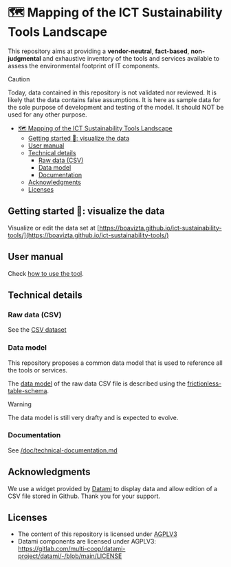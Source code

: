 # 🗺️ Mapping of the ICT Sustainability Tools Landscape

This repository aims at providing a **vendor-neutral**, **fact-based**, **non-judgmental** and exhaustive inventory of the tools and services available to assess the environmental footprint of IT components.

> [!CAUTION]
> Today, data contained in this repository is not validated nor reviewed. It is likely that the data contains false assumptions. It is here as sample data for the sole purpose of development and testing of the model. It should NOT be used for any other purpose.


- [🗺️ Mapping of the ICT Sustainability Tools Landscape](#️-mapping-of-the-ict-sustainability-tools-landscape)
  - [Getting started 🚀: visualize the data](#getting-started--visualize-the-data)
  - [User manual](#user-manual)
  - [Technical details](#technical-details)
    - [Raw data (CSV)](#raw-data-csv)
    - [Data model](#data-model)
    - [Documentation](#documentation)
  - [Acknowledgments](#acknowledgments)
  - [Licenses](#licenses)

## Getting started 🚀: visualize the data

Visualize or edit the data set at [https://boavizta.github.io/ict-sustainability-tools/](https://boavizta.github.io/ict-sustainability-tools/)

## User manual

Check [how to use the tool](/doc/user-manual/how-to-use-the-tool.md).


## Technical details

### Raw data (CSV)

See the [CSV dataset](ictst/data/tools.csv)

### Data model

This repository proposes a common data model that is used to reference all the tools or services.

The [data model](ictst/model/tools.frictionless-table-schema.json) of the raw data CSV file is described using the [frictionless-table-schema](https://specs.frictionlessdata.io//table-schema/).

> [!WARNING]
> The data model is still very drafty and is expected to evolve.

### Documentation

See [/doc/technical-documentation.md](/doc/technical-documentation.md)

## Acknowledgments

We use a widget provided by [Datami](https://datami-docs.multi.coop/?locale=en) to display data and allow edition of a CSV file stored in Github. Thank you for your support.

## Licenses

- The content of this repository is licensed under [AGPLV3](/LICENSE)
- Datami components are licensed under AGPLV3: <https://gitlab.com/multi-coop/datami-project/datami/-/blob/main/LICENSE>
